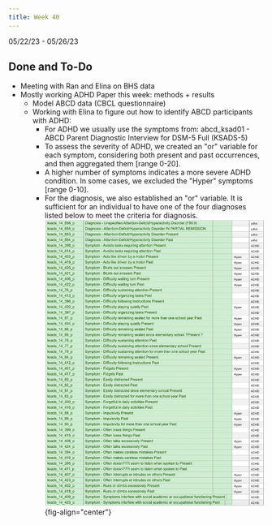 ```yaml
---
title: Week 40
---
```


05/22/23 - 05/26/23

## Done and To-Do
* Meeting with Ran and Elina on BHS data
* Mostly working ADHD Paper this week: methods + results
    * Model ABCD data (CBCL questionnaire)
    * Working with Elina to figure out how to identify ABCD participants with ADHD:
        * For ADHD we usually use the symptoms from:  abcd_ksad01 - ABCD Parent Diagnostic Interview for DSM-5 Full (KSADS-5)
        * To assess the severity of ADHD, we created an "or" variable for each symptom, considering both present and past occurrences, and then aggregated them [range 0-20]. 
        * A higher number of symptoms indicates a more severe ADHD condition. In some cases, we excluded the "Hyper" symptoms [range 0-10].
        * For the diagnosis, we also established an "or" variable. It is sufficient for an individual to have one of the four diagnoses listed below to meet the criteria for diagnosis.
![ADHD Symptoms](assets/images/adhd_symptoms_abcd.png){fig-align="center"}
